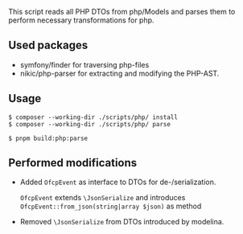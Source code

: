 This script reads all PHP DTOs from php/Models and parses them to perform necessary transformations for php.

## Used packages

* symfony/finder for traversing php-files
* nikic/php-parser for extracting and modifying the PHP-AST.


## Usage
    $ composer --working-dir ./scripts/php/ install
    $ composer --working-dir ./scripts/php/ parse

    $ pnpm build:php:parse

## Performed modifications

* Added `OfcpEvent` as interface to DTOs for de-/serialization.

  `OfcpEvent` extends `\JsonSerialize` and introduces `OfcpEvent::from_json(string|array $json)` as method

* Removed `\JsonSerialize` from DTOs introduced by modelina.